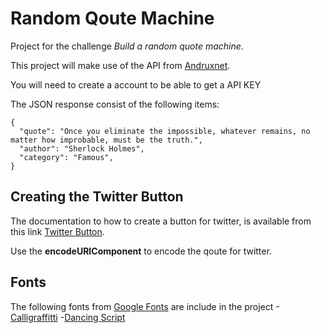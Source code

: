 # Random Qoute Machine

Project for the challenge *Build a random quote machine*.

This project will make use of the API from [Andruxnet](https://market.mashape.com/andruxnet/random-famous-quotes). 

You will need to create a account to be able to get a API KEY

The JSON response consist of the following items:

```
{
  "quote": "Once you eliminate the impossible, whatever remains, no matter how improbable, must be the truth.",
  "author": "Sherlock Holmes",
  "category": "Famous",
}
```

## Creating the Twitter Button
The documentation to how to create a button for twitter, is available from this link [Twitter Button](https://dev.twitter.com/web/tweet-button/web-intent).

Use the **encodeURIComponent** to encode the qoute for twitter.

## Fonts
The following fonts from [Google Fonts](https://fonts.google.com) are include in the project
-[Calligraffitti](https://fonts.google.com/specimen/Calligraffitti)
-[Dancing Script](https://fonts.google.com/specimen/Dancing+Script)

